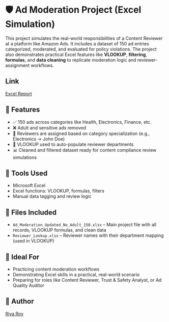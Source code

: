 # 🛡️ Ad Moderation Project (Excel Simulation)

This project simulates the real-world responsibilities of a Content Reviewer at a platform like Amazon Ads. It includes a dataset of 150 ad entries categorized, moderated, and evaluated for policy violations. The project also demonstrates practical Excel features like **VLOOKUP**, **filtering**, **formulas**, and **data cleaning** to replicate moderation logic and reviewer-assignment workflows.

## Link
[Excel Report](https://1drv.ms/x/c/981f247b2e4afe2d/EWLA6epI_P1IlwdMGlAJi5EBkI1Pi1qluffCtaLqf5JDXA?e=xr1RAh)

## 📌 Features

- ✅ 150 ads across categories like Health, Electronics, Finance, etc.
- ❌ Adult and sensitive ads removed
- 🧠 Reviewers are assigned based on category specialization (e.g., Electronics → John Doe)
- 🧮 VLOOKUP used to auto-populate reviewer departments
- 📊 Cleaned and filtered dataset ready for content compliance review simulations

## 🔧 Tools Used

- Microsoft Excel
- Excel functions: VLOOKUP, formulas, filters
- Manual data tagging and review logic

## 📁 Files Included

- `Ad_Moderation_Updated_No_Adult_150.xlsx` – Main project file with all records, VLOOKUP formulas, and clean data
- `Reviewer_Lookup.xlsx` – Reviewer names with their department mapping (used in VLOOKUP)

## 🚀 Ideal For

- Practicing content moderation workflows
- Demonstrating Excel skills in a practical, real-world scenario
- Preparing for roles like Content Reviewer, Trust & Safety Analyst, or Ad Quality Auditor

## 👤 Author

[Riya Roy](https://github.com/riya1120)  
